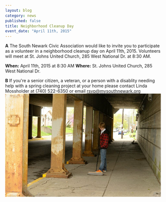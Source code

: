 ```yaml
---
layout: blog
category: news
published: false
title: Neighborhood Cleanup Day
event_date: "April 11th, 2015"
---
```


**A** The South Newark Civic Association would like to invite you to participate as a volunteer in a neighborhood cleanup day on April 11th, 2015. Volunteers will meet at St. Johns United Church, 285 West National Dr. at 8:30 AM.

**When:** April 11th, 2015 at 8:30 AM
**Where:** St. Johns United Church, 285 West National Dr.

**B** If you're a senior citizen, a veteran, or a person with a disablity needing help with a spring cleaning project at your home please contact Linda Mossholder at (740) 522-6350 or email rsvp@mysouthnewark.org![282361_388517777872175_371273376_n.jpg](/public/images/282361_388517777872175_371273376_n.jpg)



